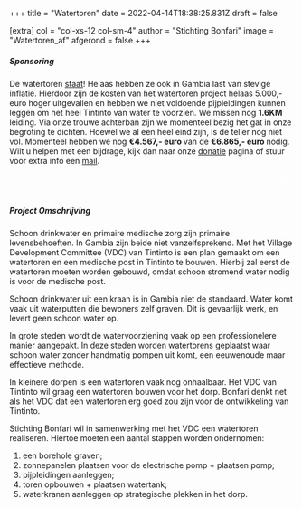 +++
title = "Watertoren"
date = 2022-04-14T18:38:25.831Z
draft = false

[extra]
col = "col-xs-12 col-sm-4"
author = "Stichting Bonfari"
image = "Watertoren_af"
afgerond = false
+++
<h5>Sponsoring</h5>
De watertoren <a href="https://photos.google.com/share/AF1QipOaWK7cCmcizuFcsiqG959FBT94xwU1Fa4uyoBjGV_zr3K-HVteOwQQRAuFYZmh5Q?key=OHZsNU9GanMycXJ0MHlQU2tvUTZ5Zk5SUXFmakJn">staat</a>! Helaas hebben ze ook in Gambia last van stevige inflatie. Hierdoor zijn de kosten van het watertoren project helaas 5.000,- euro hoger uitgevallen en hebben we niet voldoende pijpleidingen kunnen leggen om het heel Tintinto van water te voorzien. We missen nog <b> 1.6KM </b> leiding. Via onze trouwe achterban zijn we momenteel bezig het gat in onze begroting te dichten. Hoewel we al een heel eind zijn, is de teller nog niet vol. Momenteel hebben we nog <b> €4.567,- euro </b> van de <b> €6.865,- euro </b> nodig. Wilt u helpen met een bijdrage, kijk dan naar onze  <a href="https://www.bonfari.nl">donatie</a> pagina of stuur voor extra info een  <a href="mailto:info@bonfari.nl">mail</a>.
<br>
<br>
<div id="progressbar">
    <div style="color:white; text-align: right"> €2.298,-</div>
</div>
<br>
<h5>Project Omschrijving</h5>
Schoon drinkwater en primaire medische zorg zijn primaire levensbehoeften. In Gambia zijn beide niet vanzelfsprekend. Met het Village Development Committee (VDC) van Tintinto is een plan gemaakt om een watertoren en een medische post in Tintinto te bouwen. Hierbij zal eerst de watertoren moeten worden gebouwd, omdat schoon stromend water nodig is voor de medische post.

Schoon drinkwater uit een kraan is in Gambia niet de standaard. Water komt vaak uit waterputten die bewoners zelf graven. Dit is gevaarlijk werk, en levert geen schoon water op.

In grote steden wordt de watervoorziening vaak op een professionelere manier aangepakt. In deze steden worden watertorens geplaatst waar schoon water zonder handmatig pompen uit komt, een eeuwenoude maar effectieve methode.

In kleinere dorpen is een watertoren vaak nog onhaalbaar. Het VDC van Tintinto wil graag een watertoren bouwen voor het dorp. Bonfari denkt net als het VDC dat een watertoren erg goed zou zijn voor de ontwikkeling van Tintinto.

Stichting Bonfari wil in samenwerking met het VDC een watertoren realiseren. Hiertoe moeten een aantal stappen worden ondernomen:

1. een borehole graven;
2. zonnepanelen plaatsen voor de electrische pomp + plaatsen pomp;
3. pijpleidingen aanleggen;
4. toren opbouwen + plaatsen watertank;
5. waterkranen aanleggen op strategische plekken in het dorp.

